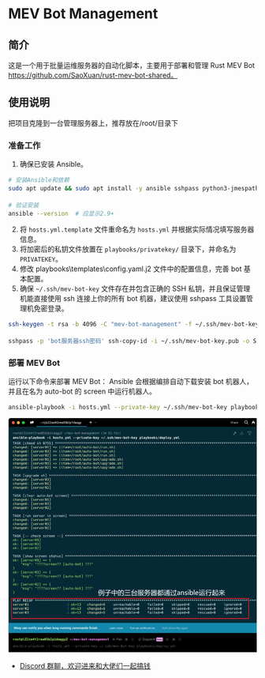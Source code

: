 # MEV Bot Management

## 简介

这是一个用于批量运维服务器的自动化脚本，主要用于部署和管理 Rust MEV Bot https://github.com/SaoXuan/rust-mev-bot-shared。

## 使用说明

把项目克隆到一台管理服务器上，推荐放在/root/目录下

### 准备工作

1. 确保已安装 Ansible。

```bash
# 安装Ansible和依赖
sudo apt update && sudo apt install -y ansible sshpass python3-jmespath

# 验证安装
ansible --version  # 应显示2.9+
```

2. 将 `hosts.yml.template` 文件重命名为 `hosts.yml` 并根据实际情况填写服务器信息。
3. 将加密后的私钥文件放置在 `playbooks/privatekey/` 目录下，并命名为 `PRIVATEKEY`。
4. 修改 playbooks\templates\config.yaml.j2 文件中的配置信息，完善 bot 基本配置。
5. 确保 `~/.ssh/mev-bot-key` 文件存在并包含正确的 SSH 私钥，并且保证管理机能直接使用 ssh 连接上你的所有 bot 机器，建议使用 sshpass 工具设置管理机免密登录。

```sh
ssh-keygen -t rsa -b 4096 -C "mev-bot-management" -f ~/.ssh/mev-bot-key

sshpass -p 'bot服务器ssh密码' ssh-copy-id -i ~/.ssh/mev-bot-key.pub -o StrictHostKeyChecking=no root@bot服务器ip
```

### 部署 MEV Bot

运行以下命令来部署 MEV Bot：
Ansible 会根据编排自动下载安装 bot 机器人，并且在名为 auto-bot 的 screen 中运行机器人。

```sh
ansible-playbook -i hosts.yml --private-key ~/.ssh/mev-bot-key playbooks/deploy.yml
```

![alt text](./docs/image.png)

- [Discord 群聊，欢迎进来和大佬们一起搞钱](https://discord.gg/rCBZy4ZKZD)
